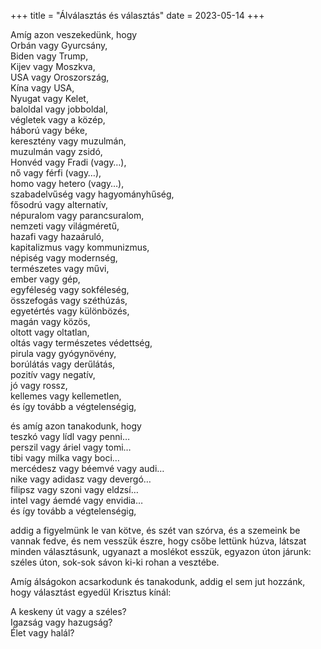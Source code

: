 +++
title = "Álválasztás és választás"
date = 2023-05-14
+++

Amíg azon veszekedünk, hogy\
Orbán vagy Gyurcsány,\
Biden vagy Trump,\
Kijev vagy Moszkva,\
USA vagy Oroszország,\
Kína vagy USA,\
Nyugat vagy Kelet,\
baloldal vagy jobboldal,\
végletek vagy a közép,\
háború vagy béke,\
keresztény vagy muzulmán,\
muzulmán vagy zsidó,\
Honvéd vagy Fradi (vagy…),\
nő vagy férfi (vagy…),\
homo vagy hetero (vagy…),\
szabadelvűség vagy hagyományhűség,\
fősodrú vagy alternatív,\
népuralom vagy parancsuralom,\
nemzeti vagy világméretű,\
hazafi vagy hazaáruló,\
kapitalizmus vagy kommunizmus,\
népiség vagy modernség,\
természetes vagy művi,\
ember vagy gép,\
egyféleség vagy sokféleség,\
összefogás vagy széthúzás,\
egyetértés vagy különbözés,\
magán vagy közös,\
oltott vagy oltatlan,\
oltás vagy természetes védettség,\
pirula vagy gyógynövény,\
borúlátás vagy derűlátás,\
pozitív vagy negatív,\
jó vagy rossz,\
kellemes vagy kellemetlen,\
és így tovább a végtelenségig,

és amíg azon tanakodunk, hogy\
teszkó vagy lídl vagy penni…\
perszil vagy áriel vagy tomi…\
tibi vagy milka vagy boci…\
mercédesz vagy béemvé vagy audi…\
nike vagy adidasz vagy devergó…\
filipsz vagy szoni vagy eldzsí…\
intel vagy áemdé vagy envidia…\
és így tovább a végtelenségig,

addig a figyelmünk le van kötve,
és szét van szórva,
és a szemeink be vannak fedve,
és nem vesszük észre,
hogy csőbe lettünk húzva,
látszat minden választásunk,
ugyanazt a moslékot esszük,
egyazon úton járunk:
széles úton, sok-sok sávon
ki-ki rohan a vesztébe.

Amíg álságokon acsarkodunk és tanakodunk,
addig el sem jut hozzánk,
hogy választást
egyedül Krisztus kínál:

A keskeny út vagy a széles?\
Igazság vagy hazugság?\
Élet vagy halál?
